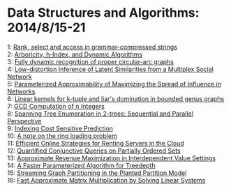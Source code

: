 # Data Structures and Algorithms: 2014/8/15-21  
1: [Rank, select and access in grammar-compressed strings](https://doi.org/10.48550/arXiv.1408.3093)  
2: [Arboricity, h-Index, and Dynamic Algorithms](https://doi.org/10.48550/arXiv.1005.2211)  
3: [Fully dynamic recognition of proper circular-arc graphs](https://doi.org/10.48550/arXiv.1111.3548)  
4: [Low-distortion Inference of Latent Similarities from a Multiplex Social  Network](https://doi.org/10.48550/arXiv.1202.0922)  
5: [Parameterized Approximability of Maximizing the Spread of Influence in  Networks](https://doi.org/10.48550/arXiv.1303.6907)  
6: [Linear kernels for k-tuple and liar's domination in bounded genus graphs](https://doi.org/10.48550/arXiv.1309.5461)  
7: [GCD Computation of n Integers](https://doi.org/10.48550/arXiv.1407.6794)  
8: [Spanning Tree Enumeration in 2-trees: Sequential and Parallel  Perspective](https://doi.org/10.48550/arXiv.1408.3977)  
9: [Indexing Cost Sensitive Prediction](https://doi.org/10.48550/arXiv.1408.4072)  
10: [A note on the ring loading problem](https://doi.org/10.48550/arXiv.1405.0789)  
11: [Efficient Online Strategies for Renting Servers in the Cloud](https://doi.org/10.48550/arXiv.1408.4156)  
12: [Quantified Conjunctive Queries on Partially Ordered Sets](https://doi.org/10.48550/arXiv.1408.4263)  
13: [Approximate Revenue Maximization in Interdependent Value Settings](https://doi.org/10.48550/arXiv.1408.4424)  
14: [A Faster Parameterized Algorithm for Treedepth](https://doi.org/10.48550/arXiv.1401.7540)  
15: [Streaming Graph Partitioning in the Planted Partition Model](https://doi.org/10.48550/arXiv.1406.7570)  
16: [Fast Approximate Matrix Multiplication by Solving Linear Systems](https://doi.org/10.48550/arXiv.1408.4230)  